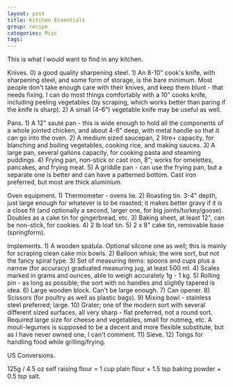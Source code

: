 ```yaml
---
layout: post
title: Kitchen Essentials
group: recipe
categories: Misc
tags: 
---
```



This is what I would want to find in any kitchen.

Knives.  0) a good quality sharpening steel.  1) An 8-10" cook's knife, with sharpening steel, and some form of storage, is the bare minimum.  Most people don't take enough care with their knives, and keep them blunt - that needs fixing.  I can do most things comfortably with a 10" cooks knife, including peeling vegetables (by scraping, which works better than paring if the knife is sharp).  2) A small (4-6") vegetable knife may be useful as well.

Pans.  1) A 12" sauté pan - this is wide enough to hold all the components of a whole jointed chicken, and about 4-6" deep, with metal handle so that it can go into the oven.  2) A medium sized saucepan, 2 litre+ capacity, for blanching and boiling vegetables, cooking rice, and making sauces.  3) A large pan, several gallons capacity, for cooking pasta and steaming puddings.  4) Frying pan, non-stick or cast iron, 8"; works for omelettes, pancakes, and frying meat. 5) A griddle pan - can use the frying pan, but a separate one is better and can have a patterned bottom.  Cast iron preferred, but most are thick aluminium. 

Oven equipment.  1) Thermometer - ovens lie.  2) Roasting tin.  3-4" depth, just large enough for whatever is to be roasted; it makes better gravy if it is a close fit (and optionally a second, larger one, for big joints/turkey/goose).  Doubles as a cake tin for gingerbread, etc.  3) Baking sheet, at least 12", can be non-stick, for cookies. 4) 2 lb loaf tin.  5) 2 x 8" cake tin, removable base (springform).

Implements.  1) A wooden spatula.  Optional silcone one as well; this is mainly for scraping clean cake mix bowls.  2) Balloon whisk; the wire sort, but not the fancy spiral type.  3) Set of measuring items: spoons and cups plus a narrow (for accuracy) graduated measuring jug, at least 500 ml.  4) Scales marked in grams and ounces, able to weigh accurately 1g - 1 kg.  5) Rolling pin - as long as possible; the sort with no handles and slightly tapered is idea. 6) Large wooden block.  Can't be large enough.  7) Can opener.  8) Scissors (for poultry as well as plastic bags).  9) Mixing bowl - stainless steel preferred; large. 10) Grater; one of the modern sort with several different sized surfaces, all very sharp - flat preferred, not a round sort.  Required large size for cheese and vegetables, small for nutmeg, etc.  A mouli-legumes is supposed to be a decent and more flexible substitute, but as I have never owned one, I can't comment. 11) Sieve. 12) Tongs for handling food while grilling/frying.

US Conversions.

125g / 4.5 oz self raising flour = 1 cup plain flour + 1.5 tsp baking powder + 0.5 tsp salt.
